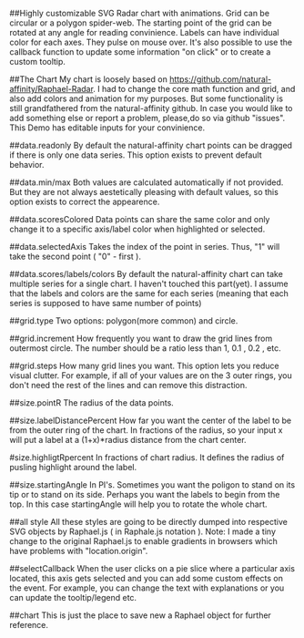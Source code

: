 ##Highly customizable SVG Radar chart with animations.
                    Grid can be circular or a polygon spider-web.
                    The starting point of the grid can be rotated at any angle for reading convinience.
                    Labels can have individual color for each axes.
                    They pulse on mouse over. It's also possible to use the callback function
                    to update some information "on click" or to create a custom tooltip.
  
##The Chart
                    My chart is loosely based on https://github.com/natural-affinity/Raphael-Radar.
                    I had to change the core math function and grid, and also add colors and animation for my purposes.
                    But some functionality is still grandfathered
                    from the natural-affinity github. In case you would like to add something else 
                    or report a problem, please,do so via github "issues".
                    This Demo has editable inputs for your convinience.
                    

##data.readonly 
                    By default the natural-affinity chart points can be dragged
                    if there is only one data series. This option exists to prevent default behavior.
                
##data.min/max 
                    Both values are calculated automatically if not provided. But they are not always
                    aestetically pleasing with default values, so this option exists to correct the appearence.
                
##data.scoresColored 
                    Data points can share the same color and only change it to a specific 
                    axis/label color when highlighted or selected.
                
##data.selectedAxis 
                      Takes the index of the point in series. Thus, "1" will take the second point ( "0" - first ).
                
##data.scores/labels/colors 
                      By default the natural-affinity chart can take multiple series for a single chart.
                      I haven't touched this part(yet). I assume that the labels and colors are the same for each series
                      (meaning that each series is supposed to have same number of points)
                
##grid.type 
                      Two options: polygon(more common) and circle.
                
##grid.increment 
                      How frequently you want to draw the grid lines from outermost circle. 
                      The number should be a ratio less than 1, 0.1 , 0.2 , etc.

##grid.steps 
                      How many grid lines you want. This option lets you reduce visual clutter. 
                      For example, if all of your values are on the 3 outer rings, 
                      you don't need the rest of the lines and can remove this distraction.
                
##size.pointR 
                      The radius of the data points.
                
##size.labelDistancePercent 
                      How far you want the center of the label to be from the outer ring of the chart.
                      In fractions of the radius, so your input x will put a label at a 
                      (1+x)*radius distance from the chart center.
                
#size.highligtRpercent 
                      In fractions of chart radius. It defines the radius of pusling highlight around the label.
                
##size.startingAngle 
                      In PI's. Sometimes you want the poligon to stand on its tip or to stand on its side.
                      Perhaps you want the labels to begin from the top.
                      In this case startingAngle will help you to rotate the whole chart.
                
##all style 
                      All these styles are going to be directly dumped into 
                      respective SVG objects by Raphael.js ( in Raphale.js notation ).
                      Note: I made a tiny change to the original Raphael.js 
                      to enable gradients in browsers which have problems with "location.origin".

           
##selectCallback 
                      When the user clicks on a pie slice where a particular axis located, 
                      this axis gets selected and you can add some custom effects on the event.
                      For example, you can change the text with explanations or you can update the tooltip/legend etc.
                
##chart 
                      This is just the place to save new a Raphael object for further reference.


